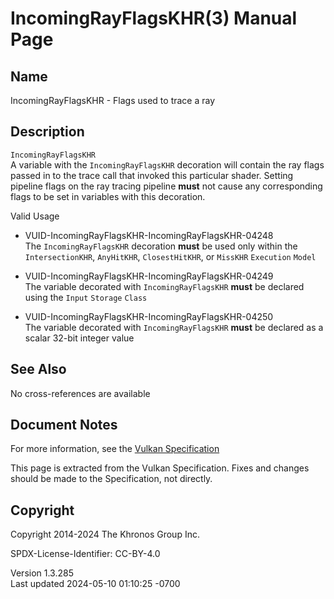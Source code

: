 # IncomingRayFlagsKHR(3) Manual Page

## Name

IncomingRayFlagsKHR - Flags used to trace a ray



## <a href="#_description" class="anchor"></a>Description

`IncomingRayFlagsKHR`  
A variable with the `IncomingRayFlagsKHR` decoration will contain the
ray flags passed in to the trace call that invoked this particular
shader. Setting pipeline flags on the ray tracing pipeline **must** not
cause any corresponding flags to be set in variables with this
decoration.

Valid Usage

- <a href="#VUID-IncomingRayFlagsKHR-IncomingRayFlagsKHR-04248"
  id="VUID-IncomingRayFlagsKHR-IncomingRayFlagsKHR-04248"></a>
  VUID-IncomingRayFlagsKHR-IncomingRayFlagsKHR-04248  
  The `IncomingRayFlagsKHR` decoration **must** be used only within the
  `IntersectionKHR`, `AnyHitKHR`, `ClosestHitKHR`, or `MissKHR`
  `Execution` `Model`

- <a href="#VUID-IncomingRayFlagsKHR-IncomingRayFlagsKHR-04249"
  id="VUID-IncomingRayFlagsKHR-IncomingRayFlagsKHR-04249"></a>
  VUID-IncomingRayFlagsKHR-IncomingRayFlagsKHR-04249  
  The variable decorated with `IncomingRayFlagsKHR` **must** be declared
  using the `Input` `Storage` `Class`

- <a href="#VUID-IncomingRayFlagsKHR-IncomingRayFlagsKHR-04250"
  id="VUID-IncomingRayFlagsKHR-IncomingRayFlagsKHR-04250"></a>
  VUID-IncomingRayFlagsKHR-IncomingRayFlagsKHR-04250  
  The variable decorated with `IncomingRayFlagsKHR` **must** be declared
  as a scalar 32-bit integer value

## <a href="#_see_also" class="anchor"></a>See Also

No cross-references are available

## <a href="#_document_notes" class="anchor"></a>Document Notes

For more information, see the <a
href="https://registry.khronos.org/vulkan/specs/1.3-extensions/html/vkspec.html#IncomingRayFlagsKHR"
target="_blank" rel="noopener">Vulkan Specification</a>

This page is extracted from the Vulkan Specification. Fixes and changes
should be made to the Specification, not directly.

## <a href="#_copyright" class="anchor"></a>Copyright

Copyright 2014-2024 The Khronos Group Inc.

SPDX-License-Identifier: CC-BY-4.0

Version 1.3.285  
Last updated 2024-05-10 01:10:25 -0700
